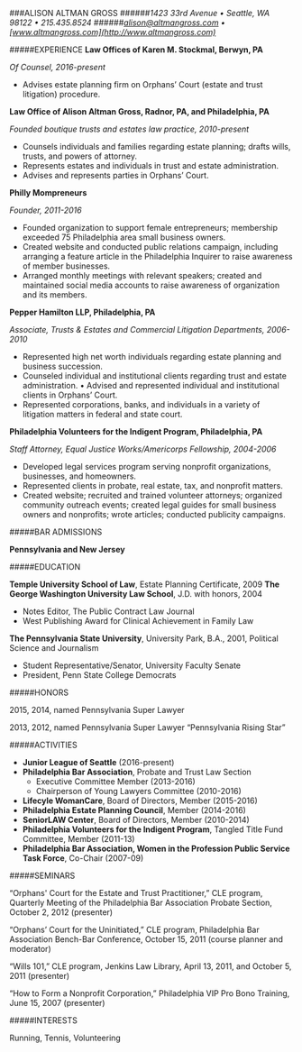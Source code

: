 ###ALISON ALTMAN GROSS
######*1423 33rd Avenue  •  Seattle, WA 98122  •  215.435.8524*
######*alison@altmangross.com  •  [www.altmangross.com](http://www.altmangross.com)*

#####EXPERIENCE	
**Law Offices of Karen M. Stockmal, Berwyn, PA**

*Of Counsel, 2016-present*

+ Advises estate planning firm on Orphans’ Court (estate and trust litigation) procedure.



**Law Office of Alison Altman Gross, Radnor, PA, and Philadelphia, PA**

*Founded boutique trusts and estates law practice, 2010-present*


+ Counsels individuals and families regarding estate planning; drafts wills, trusts, and powers of attorney.
+ Represents estates and individuals in trust and estate administration.	
+ Advises and represents parties in Orphans’ Court.   

**Philly Mompreneurs**

*Founder, 2011-2016*

+ Founded organization to support female entrepreneurs; membership exceeded 75 Philadelphia area small business owners.     
+ Created website and conducted public relations campaign, including arranging a feature article in the Philadelphia Inquirer to raise awareness of member businesses. 
+ Arranged monthly meetings with relevant speakers; created and maintained social media accounts to raise awareness of organization and its members.

**Pepper Hamilton LLP, Philadelphia, PA**

*Associate, Trusts & Estates and Commercial Litigation Departments, 2006-2010*

+ Represented high net worth individuals regarding estate planning and business succession.
+ Counseled individual and institutional clients regarding trust and estate administration.	
• Advised and represented individual and institutional clients in Orphans’ Court.  
+ Represented corporations, banks, and individuals in a variety of litigation matters in federal and state court. 

**Philadelphia Volunteers for the Indigent Program, Philadelphia, PA**

*Staff Attorney, Equal Justice Works/Americorps Fellowship, 2004-2006*

+ Developed legal services program serving nonprofit organizations, businesses, and homeowners.  
+ Represented clients in probate, real estate, tax, and nonprofit matters.  
+ Created website; recruited and trained volunteer attorneys; organized community outreach events; created legal guides for small business owners and nonprofits; wrote articles; conducted publicity campaigns.  

#####BAR ADMISSIONS

**Pennsylvania and New Jersey**

#####EDUCATION	

**Temple University School of Law**, Estate Planning Certificate, 2009
**The George Washington University Law School**, J.D. with honors, 2004		


+ Notes Editor, The Public Contract Law Journal
+ West Publishing Award for Clinical Achievement in Family Law	

**The Pennsylvania State University**, University Park, B.A., 2001, Political Science and Journalism

+ Student Representative/Senator, University Faculty Senate
+ President, Penn State College Democrats

#####HONORS	

2015, 2014, named Pennsylvania Super Lawyer

2013, 2012, named Pennsylvania Super Lawyer “Pennsylvania Rising Star”

#####ACTIVITIES
+ **Junior League of Seattle** (2016-present)
+ **Philadelphia Bar Association**, Probate and Trust Law Section
  - Executive Committee Member (2013-2016)
  - Chairperson of Young Lawyers Committee (2010-2016)
+ **Lifecyle WomanCare**, Board of Directors, Member (2015-2016)
+ **Philadelphia Estate Planning Council**, Member (2014-2016)
+ **SeniorLAW Center**, Board of Directors, Member (2010-2014)
+ **Philadelphia Volunteers for the Indigent Program**, Tangled Title Fund Committee, Member (2011-13)
+ **Philadelphia Bar Association, Women in the Profession Public Service Task Force**, Co-Chair (2007-09)

#####SEMINARS        

“Orphans' Court for the Estate and Trust Practitioner,” CLE program, Quarterly Meeting of the Philadelphia Bar Association Probate Section, October 2, 2012 (presenter)


“Orphans’ Court for the Uninitiated,” CLE program, Philadelphia Bar Association Bench-Bar Conference, October 15, 2011 (course planner and moderator)

“Wills 101,” CLE program, Jenkins Law Library, April 13, 2011, and October 5, 2011 (presenter)	

“How to Form a Nonprofit Corporation,” Philadelphia VIP Pro Bono Training, June 15, 2007 (presenter)

#####INTERESTS	

Running, Tennis, Volunteering 

